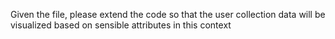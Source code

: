 Given the file, please extend the code so that the user collection data will be visualized based on sensible attributes in this context